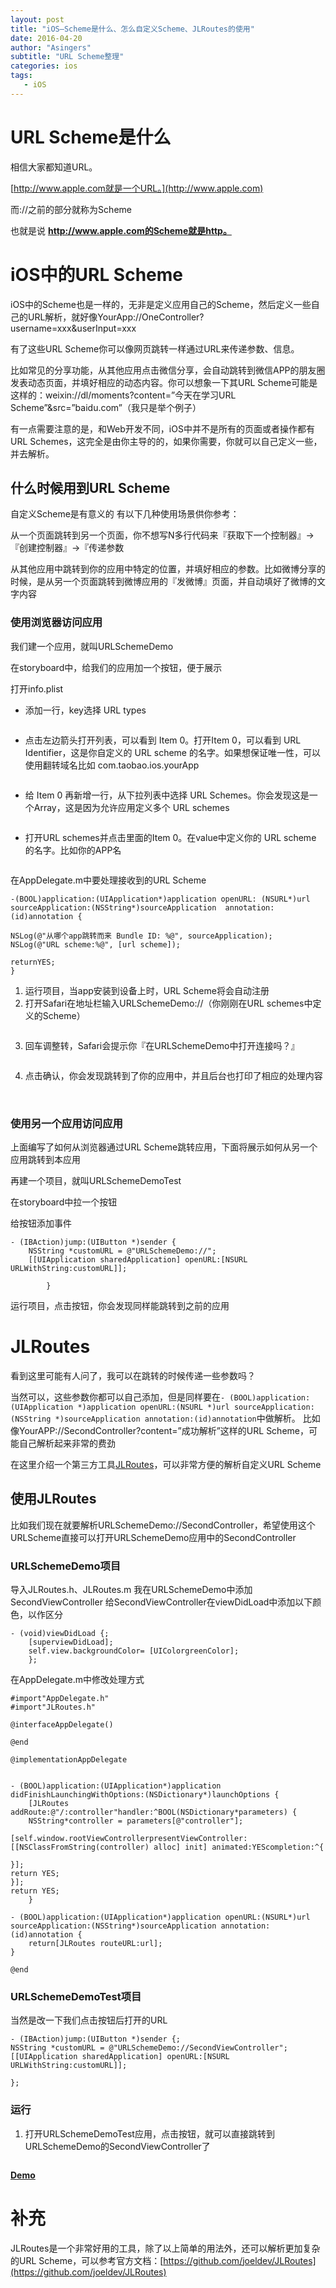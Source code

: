 ```yaml
---
layout: post
title: "iOS—Scheme是什么、怎么自定义Scheme、JLRoutes的使用"
date: 2016-04-20
author: "Asingers"
subtitle: "URL Scheme整理"
categories: ios
tags:
   - iOS
---
```



# URL Scheme是什么

相信大家都知道URL。

[http://www.apple.com就是一个URL。](http://www.apple.com)

而://之前的部分就称为Scheme

也就是说 **http://www.apple.com的Scheme就是http。**  

# iOS中的URL Scheme

iOS中的Scheme也是一样的，无非是定义应用自己的Scheme，然后定义一些自己的URL解析，就好像YourApp://OneController?username=xxx&userInput=xxx

有了这些URL Scheme你可以像网页跳转一样通过URL来传递参数、信息。

比如常见的分享功能，从其他应用点击微信分享，会自动跳转到微信APP的朋友圈发表动态页面，并填好相应的动态内容。你可以想象一下其URL Scheme可能是这样的：weixin://dl/moments?content=”今天在学习URL Scheme”&src=”baidu.com”（我只是举个例子）

有一点需要注意的是，和Web开发不同，iOS中并不是所有的页面或者操作都有URL Schemes，这完全是由你主导的的，如果你需要，你就可以自己定义一些，并去解析。

## 什么时候用到URL Scheme

自定义Scheme是有意义的
有以下几种使用场景供你参考：

从一个页面跳转到另一个页面，你不想写N多行代码来『获取下一个控制器』->『创建控制器』->『传递参数  

从其他应用中跳转到你的应用中特定的位置，并填好相应的参数。比如微博分享的时候，是从另一个页面跳转到微博应用的『发微博』页面，并自动填好了微博的文字内容

### 使用浏览器访问应用

我们建一个应用，就叫URLSchemeDemo

在storyboard中，给我们的应用加一个按钮，便于展示
<img src="http://7xnrog.com1.z0.glb.clouddn.com/blog_iOS%E2%80%94%E2%80%94Scheme%E6%98%AF%E4%BB%80%E4%B9%88-%E6%80%8E%E4%B9%88%E8%87%AA%E5%AE%9A%E4%B9%89Scheme-JLRoutes%E7%9A%84%E4%BD%BF%E7%94%A8-01.png-w500" alt="" class="shadow"/>

	
打开info.plist
- 添加一行，key选择 URL types
<img src="http://7xnrog.com1.z0.glb.clouddn.com/blog_iOS%E2%80%94%E2%80%94Scheme%E6%98%AF%E4%BB%80%E4%B9%88-%E6%80%8E%E4%B9%88%E8%87%AA%E5%AE%9A%E4%B9%89Scheme-JLRoutes%E7%9A%84%E4%BD%BF%E7%94%A8-02.png-w500" alt="" class="shadow"/>

- 点击左边箭头打开列表，可以看到 Item 0。打开Item 0，可以看到 URL Identifier，这是你自定义的 URL scheme 的名字。如果想保证唯一性，可以使用翻转域名比如 com.taobao.ios.yourApp
<img src="http://7xnrog.com1.z0.glb.clouddn.com/blog_iOS%E2%80%94%E2%80%94Scheme%E6%98%AF%E4%BB%80%E4%B9%88-%E6%80%8E%E4%B9%88%E8%87%AA%E5%AE%9A%E4%B9%89Scheme-JLRoutes%E7%9A%84%E4%BD%BF%E7%94%A8-03.png-w500" alt="" class="shadow"/>

- 给 Item 0 再新增一行，从下拉列表中选择 URL Schemes。你会发现这是一个Array，这是因为允许应用定义多个 URL schemes
<img src="http://7xnrog.com1.z0.glb.clouddn.com/blog_iOS%E2%80%94%E2%80%94Scheme%E6%98%AF%E4%BB%80%E4%B9%88-%E6%80%8E%E4%B9%88%E8%87%AA%E5%AE%9A%E4%B9%89Scheme-JLRoutes%E7%9A%84%E4%BD%BF%E7%94%A8-04.png-w500" alt="" class="shadow"/>

- 打开URL schemes并点击里面的Item 0。在value中定义你的 URL scheme 的名字。比如你的APP名
<img src="http://7xnrog.com1.z0.glb.clouddn.com/blog_iOS%E2%80%94%E2%80%94Scheme%E6%98%AF%E4%BB%80%E4%B9%88-%E6%80%8E%E4%B9%88%E8%87%AA%E5%AE%9A%E4%B9%89Scheme-JLRoutes%E7%9A%84%E4%BD%BF%E7%94%A8-05.png-w500" alt="" class="shadow"/>


 在AppDelegate.m中要处理接收到的URL Scheme

	-(BOOL)application:(UIApplication*)application openURL:	(NSURL*)url sourceApplication:(NSString*)sourceApplication 	annotation:(id)annotation {
	
	NSLog(@"从哪个app跳转而来 Bundle ID: %@", sourceApplication);
	NSLog(@"URL scheme:%@", [url scheme]);
    
	returnYES;
	}

1. 运行项目，当app安装到设备上时，URL Scheme将会自动注册
2. 打开Safari在地址栏输入URLSchemeDemo://（你刚刚在URL schemes中定义的Scheme）
<img src="http://7xnrog.com1.z0.glb.clouddn.com/blog_iOS%E2%80%94%E2%80%94Scheme%E6%98%AF%E4%BB%80%E4%B9%88-%E6%80%8E%E4%B9%88%E8%87%AA%E5%AE%9A%E4%B9%89Scheme-JLRoutes%E7%9A%84%E4%BD%BF%E7%94%A8-06.png-w375" alt="" class="shadow"/>

3. 回车调整转，Safari会提示你『在URLSchemeDemo中打开连接吗？』
<img src="http://7xnrog.com1.z0.glb.clouddn.com/blog_iOS%E2%80%94%E2%80%94Scheme%E6%98%AF%E4%BB%80%E4%B9%88-%E6%80%8E%E4%B9%88%E8%87%AA%E5%AE%9A%E4%B9%89Scheme-JLRoutes%E7%9A%84%E4%BD%BF%E7%94%A8-07.png-w375" alt="" class="shadow"/>

4. 点击确认，你会发现跳转到了你的应用中，并且后台也打印了相应的处理内容
<img src="http://7xnrog.com1.z0.glb.clouddn.com/blog_iOS%E2%80%94%E2%80%94Scheme%E6%98%AF%E4%BB%80%E4%B9%88-%E6%80%8E%E4%B9%88%E8%87%AA%E5%AE%9A%E4%B9%89Scheme-JLRoutes%E7%9A%84%E4%BD%BF%E7%94%A8-08.png-w375" alt="" class="shadow"/>

<img src="http://7xnrog.com1.z0.glb.clouddn.com/blog_iOS%E2%80%94%E2%80%94Scheme%E6%98%AF%E4%BB%80%E4%B9%88-%E6%80%8E%E4%B9%88%E8%87%AA%E5%AE%9A%E4%B9%89Scheme-JLRoutes%E7%9A%84%E4%BD%BF%E7%94%A8-09.png-w500" alt="" class="shadow"/>



### 使用另一个应用访问应用

上面编写了如何从浏览器通过URL Scheme跳转应用，下面将展示如何从另一个应用跳转到本应用

再建一个项目，就叫URLSchemeDemoTest

在storyboard中拉一个按钮
<img src="http://7xnrog.com1.z0.glb.clouddn.com/blog_iOS%E2%80%94%E2%80%94Scheme%E6%98%AF%E4%BB%80%E4%B9%88-%E6%80%8E%E4%B9%88%E8%87%AA%E5%AE%9A%E4%B9%89Scheme-JLRoutes%E7%9A%84%E4%BD%BF%E7%94%A8-10.png-w375" alt="" class="shadow"/>

给按钮添加事件

	- (IBAction)jump:(UIButton *)sender {
		NSString *customURL = @"URLSchemeDemo://";
    	[[UIApplication sharedApplication] openURL:[NSURL URLWithString:customURL]];
    
			}

运行项目，点击按钮，你会发现同样能跳转到之前的应用


# JLRoutes

看到这里可能有人问了，我可以在跳转的时候传递一些参数吗？

当然可以，这些参数你都可以自己添加，但是同样要在`- (BOOL)application:(UIApplication *)application openURL:(NSURL *)url sourceApplication:(NSString *)sourceApplication annotation:(id)annotation`中做解析。
比如像YourAPP://SecondController?content=”成功解析”这样的URL Scheme，可能自己解析起来非常的费劲

在这里介绍一个第三方工具[JLRoutes](https://github.com/joeldev/JLRoutes)，可以非常方便的解析自定义URL Scheme

## 使用JLRoutes

比如我们现在就要解析URLSchemeDemo://SecondController，希望使用这个URLScheme直接可以打开URLSchemeDemo应用中的SecondController

### URLSchemeDemo项目

 导入JLRoutes.h、JLRoutes.m
我在URLSchemeDemo中添加SecondViewController
给SecondViewController在viewDidLoad中添加以下颜色，以作区分

	- (void)viewDidLoad {;
    	[superviewDidLoad];
    	self.view.backgroundColor= [UIColorgreenColor];
    	};

在AppDelegate.m中修改处理方式

	#import"AppDelegate.h"
	#import"JLRoutes.h"
    
	@interfaceAppDelegate()
    
	@end
    
	@implementationAppDelegate
    
    
	- (BOOL)application:(UIApplication*)application didFinishLaunchingWithOptions:(NSDictionary*)launchOptions {
    	[JLRoutes addRoute:@"/:controller"handler:^BOOL(NSDictionary*parameters) {
    	NSString*controller = parameters[@"controller"];
    
	[self.window.rootViewControllerpresentViewController:[[NSClassFromString(controller) alloc] init] animated:YEScompletion:^{
    
	}];
	return YES;
	}];
	return YES;
    	}
    
	- (BOOL)application:(UIApplication*)application openURL:(NSURL*)url sourceApplication:(NSString*)sourceApplication annotation:(id)annotation {
		return[JLRoutes routeURL:url];
	}
    
	@end
    
### URLSchemeDemoTest项目

当然是改一下我们点击按钮后打开的URL

    - (IBAction)jump:(UIButton *)sender {;
    NSString *customURL = @"URLSchemeDemo://SecondViewController";
    [[UIApplication sharedApplication] openURL:[NSURL URLWithString:customURL]];
    
    };
    

### 运行

1. 打开URLSchemeDemoTest应用，点击按钮，就可以直接跳转到URLSchemeDemo的SecondViewController了
<img src="http://7xnrog.com1.z0.glb.clouddn.com/blog_iOS%E2%80%94%E2%80%94Scheme%E6%98%AF%E4%BB%80%E4%B9%88-%E6%80%8E%E4%B9%88%E8%87%AA%E5%AE%9A%E4%B9%89Scheme-JLRoutes%E7%9A%84%E4%BD%BF%E7%94%A8-11.png-w375" alt="" class="shadow"/>

**[Demo](http://download.csdn.net/detail/u010127917/9387848)**

# 补充

JLRoutes是一个非常好用的工具，除了以上简单的用法外，还可以解析更加复杂的URL Scheme，可以参考官方文档：[https://github.com/joeldev/JLRoutes](https://github.com/joeldev/JLRoutes)
